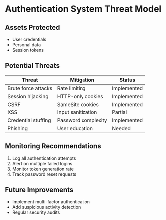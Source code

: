 # Authentication System Threat Model

## Assets Protected
- User credentials
- Personal data
- Session tokens

## Potential Threats
| Threat | Mitigation | Status |
|--------|------------|--------|
| Brute force attacks | Rate limiting | Implemented |
| Session hijacking | HTTP-only cookies | Implemented | 
| CSRF | SameSite cookies | Implemented |
| XSS | Input sanitization | Partial |
| Credential stuffing | Password complexity | Implemented |
| Phishing | User education | Needed |

## Monitoring Recommendations
1. Log all authentication attempts
2. Alert on multiple failed logins
3. Monitor token generation rate
4. Track password reset requests

## Future Improvements
- Implement multi-factor authentication
- Add suspicious activity detection
- Regular security audits
